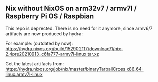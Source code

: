 ## Nix without NixOS on arm32v7 / armv7l / Raspberry Pi OS / Raspbian
This repo is deprected. There is no need for it anymore, since armv6/7 artifacts are now produced by hydra:

For example: (outdated by now): https://hydra.nixos.org/build/152902117/download/1/nix-2.4pre20210913_c6fa777-armv7l-linux.tar.xz

Get the latest artifacts from: https://hydra.nixos.org/job/nix/master/binaryTarballCross.x86_64-linux.armv7l-linux
